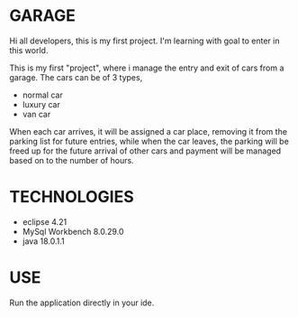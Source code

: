 # GARAGE 
Hi all developers, this is my first project. I'm learning with goal to enter in this world.

This is my first "project", where i manage the entry and exit of cars from a garage.
The cars can be of 3 types,
- normal car
- luxury car
- van car

When each car arrives, it will be assigned a car place, removing it from the parking list for future entries, while when the car leaves, the parking will be freed up for the future arrival of other cars and payment will be managed based on to the number of hours.

# TECHNOLOGIES
- eclipse 4.21
- MySql Workbench 8.0.29.0
- java 18.0.1.1

# USE
Run the application directly in your ide. 
